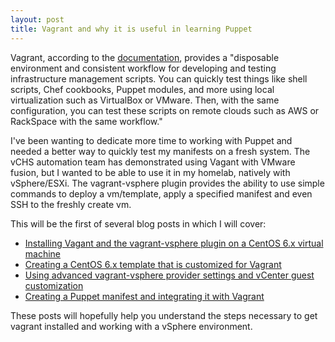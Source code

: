 ```yaml
---
layout: post
title: Vagrant and why it is useful in learning Puppet
---
```


Vagrant, according to the [documentation](http://docs.vagrantup.com/v2/why-vagrant/), provides a "disposable environment and consistent workflow for developing and testing infrastructure management scripts. You can quickly test things like shell scripts, Chef cookbooks, Puppet modules, and more using local virtualization such as VirtualBox or VMware. Then, with the same configuration, you can test these scripts on remote clouds such as AWS or RackSpace with the same workflow."

I've been wanting to dedicate more time to working with Puppet and needed a better way to quickly test my manifests on a fresh system. The vCHS automation team has demonstrated using Vagant with VMware fusion, but I wanted to be able to use it in my homelab, natively with vSphere/ESXi. The vagrant-vsphere plugin provides the ability to use simple commands to deploy a vm/template, apply a specified manifest and even SSH to the freshly create vm. 

This will be the first of several blog posts in which I will cover:

* [Installing Vagant and the vagrant-vsphere plugin on a CentOS 6.x virtual machine](https://sdorsett.github.io/2014/04/19/vagrant-install/)
* [Creating a CentOS 6.x template that is customized for Vagrant](https://sdorsett.github.io/2014/04/20/vagrant-boxes/)
* [Using advanced vagrant-vsphere provider settings and vCenter guest customization](https://sdorsett.github.io/2014/04/24/vagrant-and-vcenter-guest-customization/)
* [Creating a Puppet manifest and integrating it with Vagrant](https://sdorsett.github.io/2014/05/06/vagrant-and-puppet/) 


These posts will hopefully help you understand the steps necessary to get vagrant installed and working with a vSphere environment.
